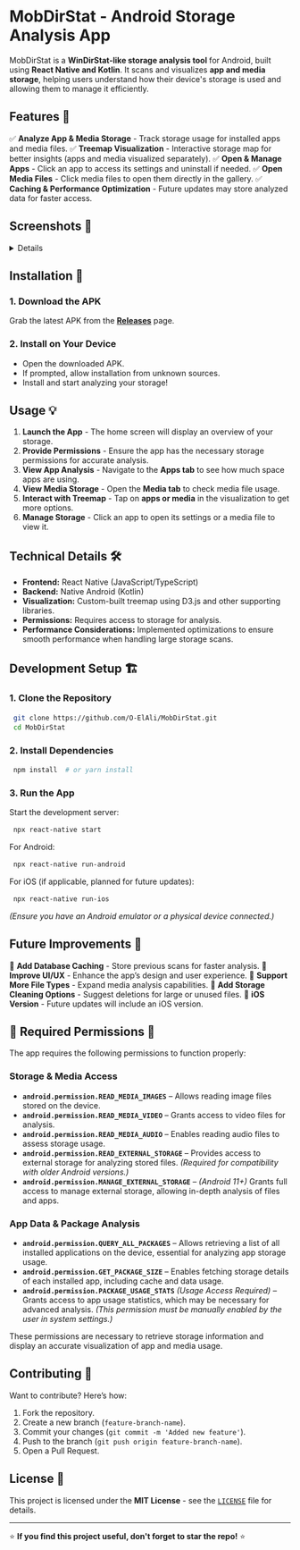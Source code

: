 # MobDirStat - Android Storage Analysis App

MobDirStat is a **WinDirStat-like storage analysis tool** for Android, built using **React Native and Kotlin**. It scans and visualizes **app and media storage**, helping users understand how their device's storage is used and allowing them to manage it efficiently.

## Features 🚀

✅ **Analyze App & Media Storage** - Track storage usage for installed apps and media files.
✅ **Treemap Visualization** - Interactive storage map for better insights (apps and media visualized separately).
✅ **Open & Manage Apps** - Click an app to access its settings and uninstall if needed.
✅ **Open Media Files** - Click media files to open them directly in the gallery.
✅ **Caching & Performance Optimization** - Future updates may store analyzed data for faster access.

## Screenshots 📸
<details>
   <Text>
      Click to view welcome screen and permissions
   </Text>
   ![Welcome](screenshots/Welcome.jpg)
   ![Permissions](screenshots/Grant%20Permissions.jpg)
   ![Select MobDirStat](screenshots/Select%20MobDirStat.jpg)
   **Select MobDirStat then grant**
   ![Phone overview](screenshots/Phone%20Overview%20Tab.jpg)
   **Overview of the entire phone's storage system**
   ![Apps tab](screenshots/General%20Apps%20Tab.jpg)
   **Apps tab**
   ![Media tab](screenshots/General%Media%20Tab.jpg)
   **Media tab**
   ![Selected App](screenshots/Selected%20app%20in%20Apps%20Tab.jpg)
   **Click go to settings**
   ![App settings](screenshots/Settings%20Redirect.jpg)
</details>




## Installation 📲

### **1. Download the APK**

Grab the latest APK from the **[Releases](https://github.com/O-ElAli/MobDirStat/releases)** page.

### **2. Install on Your Device**

- Open the downloaded APK.
- If prompted, allow installation from unknown sources.
- Install and start analyzing your storage!

## Usage 💡

1. **Launch the App** - The home screen will display an overview of your storage.
2. **Provide Permissions** - Ensure the app has the necessary storage permissions for accurate analysis.
3. **View App Analysis** - Navigate to the **Apps tab** to see how much space apps are using.
4. **View Media Storage** - Open the **Media tab** to check media file usage.
5. **Interact with Treemap** - Tap on **apps or media** in the visualization to get more options.
6. **Manage Storage** - Click an app to open its settings or a media file to view it.

## Technical Details 🛠️

- **Frontend:** React Native (JavaScript/TypeScript)
- **Backend:** Native Android (Kotlin)
- **Visualization:** Custom-built treemap using D3.js and other supporting libraries.
- **Permissions:** Requires access to storage for analysis.
- **Performance Considerations:** Implemented optimizations to ensure smooth performance when handling large storage scans.

## Development Setup 🏗️

### **1. Clone the Repository**

```bash
 git clone https://github.com/O-ElAli/MobDirStat.git
 cd MobDirStat
```

### **2. Install Dependencies**

```bash
 npm install  # or yarn install
```

### **3. Run the App**

Start the development server:
```bash
 npx react-native start
```

For Android:
```bash
 npx react-native run-android
```

For iOS (if applicable, planned for future updates):
```bash
 npx react-native run-ios
```

*(Ensure you have an Android emulator or a physical device connected.)*

## Future Improvements 🚧

🔹 **Add Database Caching** - Store previous scans for faster analysis.
🔹 **Improve UI/UX** - Enhance the app’s design and user experience.
🔹 **Support More File Types** - Expand media analysis capabilities.
🔹 **Add Storage Cleaning Options** - Suggest deletions for large or unused files.
🔹 **iOS Version** - Future updates will include an iOS version.

## 📜 Required Permissions 🔑  

The app requires the following permissions to function properly:  

### **Storage & Media Access**  
- **`android.permission.READ_MEDIA_IMAGES`** – Allows reading image files stored on the device.  
- **`android.permission.READ_MEDIA_VIDEO`** – Grants access to video files for analysis.  
- **`android.permission.READ_MEDIA_AUDIO`** – Enables reading audio files to assess storage usage.  
- **`android.permission.READ_EXTERNAL_STORAGE`** – Provides access to external storage for analyzing stored files. *(Required for compatibility with older Android versions.)*  
- **`android.permission.MANAGE_EXTERNAL_STORAGE`** – *(Android 11+)* Grants full access to manage external storage, allowing in-depth analysis of files and apps.  

### **App Data & Package Analysis**  
- **`android.permission.QUERY_ALL_PACKAGES`** – Allows retrieving a list of all installed applications on the device, essential for analyzing app storage usage.  
- **`android.permission.GET_PACKAGE_SIZE`** – Enables fetching storage details of each installed app, including cache and data usage.  
- **`android.permission.PACKAGE_USAGE_STATS`** *(Usage Access Required)* – Grants access to app usage statistics, which may be necessary for advanced analysis. *(This permission must be manually enabled by the user in system settings.)*  


These permissions are necessary to retrieve storage information and display an accurate visualization of app and media usage.

## Contributing 🤝

Want to contribute? Here’s how:

1. Fork the repository.
2. Create a new branch (`feature-branch-name`).
3. Commit your changes (`git commit -m 'Added new feature'`).
4. Push to the branch (`git push origin feature-branch-name`).
5. Open a Pull Request.

## License 📜

This project is licensed under the **MIT License** - see the [`LICENSE`](LICENSE) file for details.

---

⭐ **If you find this project useful, don't forget to star the repo!** ⭐

